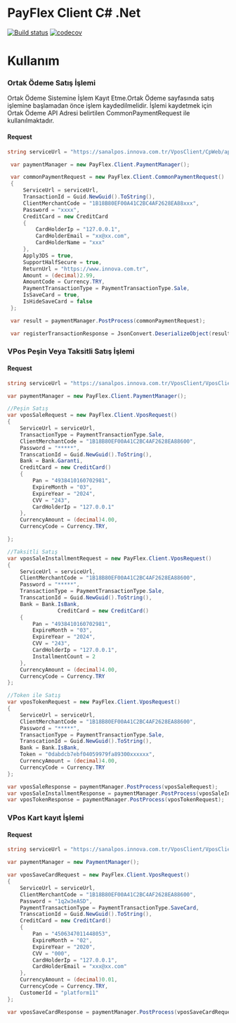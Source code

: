 # PayFlex Client C# .Net 

[![Build status](https://ci.appveyor.com/api/projects/status/86cps1cnpj6trull?svg=true)](https://ci.appveyor.com/project/Innova-PayFlex/payflex-vpos-client-net)
[![codecov](https://codecov.io/gh/innovapayflex/payflex-vpos-client-net/branch/master/graph/badge.svg)](https://codecov.io/gh/innovapayflex/payflex-vpos-client-net)

# Kullanım

### Ortak Ödeme Satış İşlemi

Ortak Ödeme Sistemine İşlem Kayıt Etme.Ortak Ödeme sayfasında satış işlemine başlamadan önce işlem kaydedilmelidir. 
İşlemi kaydetmek için Ortak Ödeme API Adresi belirtilen CommonPaymentRequest ile kullanılmaktadır.

#### Request

```C#
string serviceUrl = "https://sanalpos.innova.com.tr/VposClient/CpWeb/api/RegisterTransaction";

 var paymentManager = new PayFlex.Client.PaymentManager();

 var commonPaymentRequest = new PayFlex.Client.CommonPaymentRequest()
 {
     ServiceUrl = serviceUrl,
     TransactionId = Guid.NewGuid().ToString(),
     ClientMerchantCode = "1B18B80EF00A41C2BC4AF2628EA88xxx",
     Password = "xxxx",
     CreditCard = new CreditCard
     {
         CardHolderIp = "127.0.0.1",
         CardHolderEmail = "xx@xx.com",
         CardHolderName = "xxx"
     },
     Apply3DS = true,
     SupportHalfSecure = true,
     ReturnUrl = "https://www.innova.com.tr",
     Amount = (decimal)2.99,
     AmountCode = Currency.TRY,
     PaymentTransactionType = PaymentTransactionType.Sale,
     IsSaveCard = true,
     IsHideSaveCard = false
 };

 var result = paymentManager.PostProcess(commonPaymentRequest);

 var registerTransactionResponse = JsonConvert.DeserializeObject(result.Response, typeof(RegisterTransactionResponse));

```

### VPos Peşin Veya Taksitli Satış İşlemi


#### Request

```C#
string serviceUrl = "https://sanalpos.innova.com.tr/VposClient/VposClientWebApi/api/VposClient";

var paymentManager = new PayFlex.Client.PaymentManager();

//Peşin Satış
var vposSaleRequest = new PayFlex.Client.VposRequest()
{
    ServiceUrl = serviceUrl,
    TransactionType = PaymentTransactionType.Sale,
    ClientMerchantCode = "1B18B80EF00A41C2BC4AF2628EA88600",
    Password = "*****",
    TranscationId = Guid.NewGuid().ToString(),
    Bank = Bank.Garanti,
    CreditCard = new CreditCard()
    {
        Pan = "4938410160702981",
        ExpireMonth = "03",
        ExpireYear = "2024",
        CVV = "243",
        CardHolderIp = "127.0.0.1"
    },
    CurrencyAmount = (decimal)4.00,
    CurrencyCode = Currency.TRY,

};

//Taksitli Satış
var vposSaleInstallmentRequest = new PayFlex.Client.VposRequest()
{
    ServiceUrl = serviceUrl,
    ClientMerchantCode = "1B18B80EF00A41C2BC4AF2628EA88600",
    Password = "*****",
    TransactionType = PaymentTransactionType.Sale,
    TranscationId = Guid.NewGuid().ToString(),
    Bank = Bank.IsBank,
                CreditCard = new CreditCard()
    {
        Pan = "4938410160702981",
        ExpireMonth = "03",
        ExpireYear = "2024",
        CVV = "243",
        CardHolderIp = "127.0.0.1",
        InstallmentCount = 2
    },
    CurrencyAmount = (decimal)4.00,
    CurrencyCode = Currency.TRY
};

//Token ile Satış
var vposTokenRequest = new PayFlex.Client.VposRequest()
{
    ServiceUrl = serviceUrl,
    ClientMerchantCode = "1B18B80EF00A41C2BC4AF2628EA88600",
    Password = "*****",
    TransactionType = PaymentTransactionType.Sale,
    TranscationId = Guid.NewGuid().ToString(),
    Bank = Bank.IsBank,
    Token = "0dabdcb7ebf04059979fa89300xxxxxx",
    CurrencyAmount = (decimal)4.00,
    CurrencyCode = Currency.TRY
};

var vposSaleResponse = paymentManager.PostProcess(vposSaleRequest);
var vposSaleInstallmentResponse = paymentManager.PostProcess(vposSaleInstallmentRequest);
var vposTokenResponse = paymentManager.PostProcess(vposTokenRequest);

```

### VPos Kart kayıt İşlemi

#### Request

```C#
string serviceUrl = "https://sanalpos.innova.com.tr/VposClient/VposClientWebApi/api/VposClient";

var paymentManager = new PaymentManager();

var vposSaveCardRequest = new PayFlex.Client.VposRequest()
{
    ServiceUrl = serviceUrl,
    ClientMerchantCode = "1B18B80EF00A41C2BC4AF2628EA88600",
    Password = "1q2w3eASD",
    PaymentTransactionType = PaymentTransactionType.SaveCard,                
    TranscationId = Guid.NewGuid().ToString(),
    CreditCard = new CreditCard()
    {
        Pan = "4506347011448053",
        ExpireMonth = "02",
        ExpireYear = "2020",
        CVV = "000",
        CardHolderIp = "127.0.0.1",
        CardHolderEmail = "xxx@xx.com"
    },
    CurrencyAmount = (decimal)0.01,
    CurrencyCode = Currency.TRY,
    CustomerId = "platform11"
};

var vposSaveCardResponse = paymentManager.PostProcess(vposSaveCardRequest);

```


